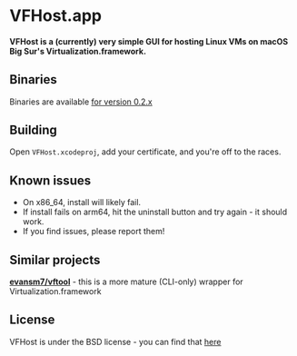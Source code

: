 # VFHost.app
#### VFHost is a (currently) very simple GUI for hosting Linux VMs on macOS Big Sur's Virtualization.framework.

## Binaries
Binaries are available [for version 0.2.x](https://github.com/JackSteele/VFHost/releases)

## Building
Open `VFHost.xcodeproj`, add your certificate, and you're off to the races.

## Known issues
- On x86_64, install will likely fail.
- If install fails on arm64, hit the uninstall button and try again - it should work. 
- If you find issues, please report them!

## Similar projects
**[evansm7/vftool](https://github.com/evansm7/vftool)** - this is a more mature (CLI-only) wrapper for Virtualization.framework

## License
VFHost is under the BSD license - you can find that [here](https://github.com/JackSteele/VFHost/blob/main/LICENSE)
